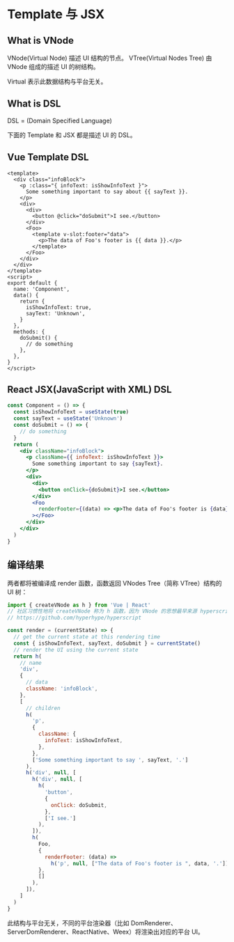 # Template 与 JSX

## What is VNode

VNode(Virtual Node) 描述 UI 结构的节点。
VTree(Virtual Nodes Tree) 由 VNode 组成的描述 UI 的树结构。

Virtual 表示此数据结构与平台无关。

## What is DSL

DSL = (Domain Specified Language)

下面的 Template 和 JSX 都是描述 UI 的 DSL。

## Vue Template DSL

```vue
<template>
  <div class="infoBlock">
    <p :class="{ infoText: isShowInfoText }">
      Some something important to say about {{ sayText }}.
    </p>
    <div>
      <div>
        <button @click="doSubmit">I see.</button>
      </div>
      <Foo>
        <template v-slot:footer="data">
          <p>The data of Foo's footer is {{ data }}.</p>
        </template>
      </Foo>
    </div>
  </div>
</template>
<script>
export default {
  name: 'Component',
  data() {
    return {
      isShowInfoText: true,
      sayText: 'Unknown',
    }
  },
  methods: {
    doSubmit() {
      // do something
    },
  },
}
</script>
```

## React JSX(JavaScript with XML) DSL

```jsx
const Component = () => {
  const isShowInfoText = useState(true)
  const sayText = useState('Unknown')
  const doSubmit = () => {
    // do something
  }
  return (
    <div className="infoBlock">
      <p className={{ infoText: isShowInfoText }}>
        Some something important to say {sayText}.
      </p>
      <div>
        <div>
          <button onClick={doSubmit}>I see.</button>
        </div>
        <Foo
          renderFooter={(data) => <p>The data of Foo's footer is {data}.</p>}
        ></Foo>
      </div>
    </div>
  )
}
```

## 编译结果

两者都将被编译成 render 函数，函数返回 VNodes Tree（简称 VTree）结构的 UI 树：

```js
import { createVNode as h } from 'Vue | React'
// 社区习惯性地将 createVNode 称为 h 函数，因为 VNode 的思想最早来源 hyperscript
// https://github.com/hyperhype/hyperscript

const render = (currentState) => {
  // get the current state at this rendering time
  const { isShowInfoText, sayText, doSubmit } = currentState()
  // render the UI using the current state
  return h(
    // name
    'div',
    {
      // data
      className: 'infoBlock',
    },
    [
      // children
      h(
        'p',
        {
          className: {
            infoText: isShowInfoText,
          },
        },
        ['Some something important to say ', sayText, '.']
      ),
      h('div', null, [
        h('div', null, [
          h(
            'button',
            {
              onClick: doSubmit,
            },
            ['I see.']
          ),
        ]),
        h(
          Foo,
          {
            renderFooter: (data) =>
              h('p', null, ["The data of Foo's footer is ", data, '.']),
          },
          []
        ),
      ]),
    ]
  )
}
```

此结构与平台无关，不同的平台渲染器（比如 DomRenderer、ServerDomRenderer、ReactNative、Weex）将渲染出对应的平台 UI。
